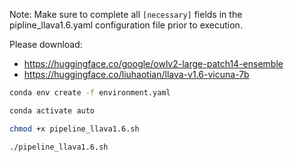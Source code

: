 Note: Make sure to complete all `[necessary]` fields in the pipline_llava1.6.yaml configuration file prior to execution.

Please download:
- https://huggingface.co/google/owlv2-large-patch14-ensemble
- https://huggingface.co/liuhaotian/llava-v1.6-vicuna-7b

```bash
conda env create -f environment.yaml

conda activate auto

chmod +x pipeline_llava1.6.sh

./pipeline_llava1.6.sh
```
